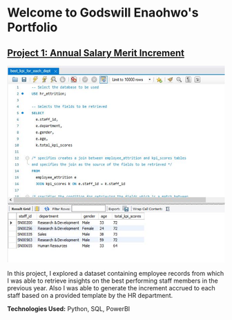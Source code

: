 <meta http-equiv='cache-control' content='no-cache'> 
<meta http-equiv='expires' content='0'> 
<meta http-equiv='pragma' content='no-cache'>

# Welcome to Godswill Enaohwo's Portfolio
## [Project 1: Annual Salary Merit Increment](https://github.com/Godswilleo/hr_reward_and_attrition_project)

![](/best_kpi_for_each_dept.JPG)


In this project, I explored a dataset containing employee records from which I was able to retrieve insights on the 
best performing staff members in the previous year. Also I was able to generate the increment accrued to each staff 
based on a provided template by the HR department.

__**Technologies Used:**__ Python, SQL, PowerBI
